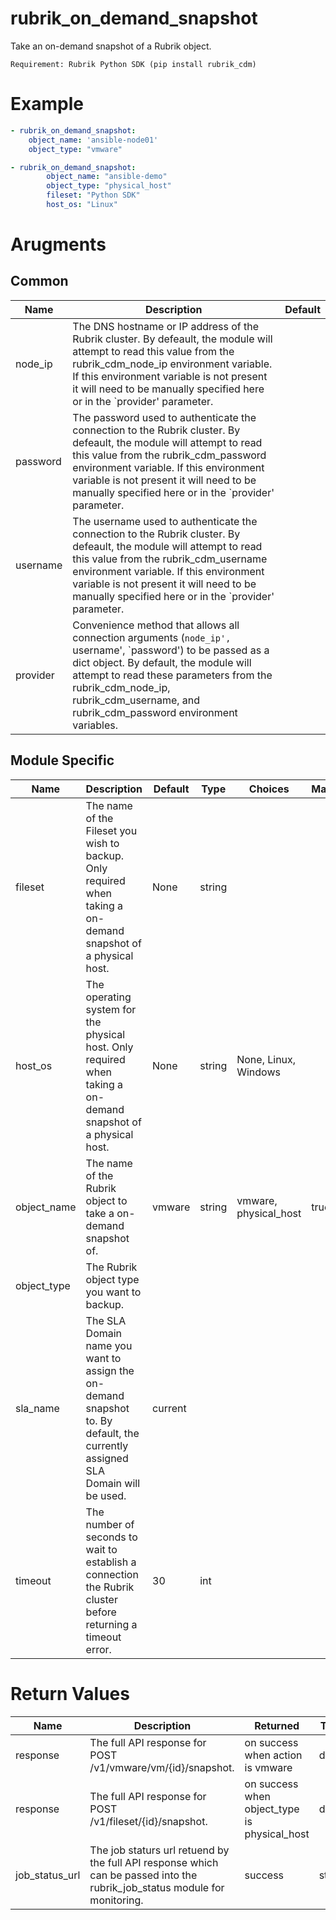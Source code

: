 # rubrik_on_demand_snapshot    

Take an on-demand snapshot of a Rubrik object.

`Requirement: Rubrik Python SDK (pip install rubrik_cdm)`

# Example

```yaml
- rubrik_on_demand_snapshot:
    object_name: 'ansible-node01'
    object_type: "vmware"

- rubrik_on_demand_snapshot:
        object_name: "ansible-demo"
        object_type: "physical_host"
        fileset: "Python SDK"
        host_os: "Linux"
```

# Arugments

## Common

| Name     | Description                                                                                                                                                                                                                                                                                               | Default |
|----------|-----------------------------------------------------------------------------------------------------------------------------------------------------------------------------------------------------------------------------------------------------------------------------------------------------------|---------|
| node_ip  | The DNS hostname or IP address of the Rubrik cluster. By defeault, the module will attempt to read this value from the rubrik_cdm_node_ip environment variable. If this environment variable is not present it will need to be manually specified here or in the `provider' parameter.                    |         |
| password | The password used to authenticate the connection to the Rubrik cluster. By defeault, the module will attempt to read this value from the rubrik_cdm_password environment variable. If this environment variable is not present it will need to be manually specified here or in the `provider' parameter. |         |
| username | The username used to authenticate the connection to the Rubrik cluster. By defeault, the module will attempt to read this value from the rubrik_cdm_username environment variable. If this environment variable is not present it will need to be manually specified here or in the `provider' parameter. |         |
| provider | Convenience method that allows all connection arguments (`node_ip', `username', `password') to be passed as a dict object. By default, the module will attempt to read these parameters from the rubrik_cdm_node_ip, rubrik_cdm_username, and rubrik_cdm_password environment variables.                  |         |


## Module Specific

| Name        | Description                                                                                                                   | Default | Type   | Choices               | Mandatory | Aliases |
|-------------|-------------------------------------------------------------------------------------------------------------------------------|---------|--------|-----------------------|-----------|---------|
| fileset     | The name of the Fileset you wish to backup. Only required when taking a on-demand snapshot of a physical host.                | None    | string |                       |           |         |
| host_os     | The operating system for the physical host. Only required when taking a on-demand snapshot of a physical host.                | None    | string | None, Linux, Windows  |           |         |
| object_name | The name of the Rubrik object to take a on-demand snapshot of.                                                                | vmware  | string | vmware, physical_host | true      |         |
| object_type | The Rubrik object type you want to backup.                                                                                    |         |        |                       |           |         |
| sla_name    | The SLA Domain name you want to assign the on-demand snapshot to. By default, the currently assigned SLA Domain will be used. | current |        |                       |           |         |
| timeout     | The number of seconds to wait to establish a connection the Rubrik cluster before returning a timeout error.                  | 30      | int    |                       |           |         |

# Return Values

| Name           | Description                                                                                                                | Returned                                     | Type   |
|----------------|----------------------------------------------------------------------------------------------------------------------------|----------------------------------------------|--------|
| response       | The full API response for POST /v1/vmware/vm/{id}/snapshot.                                                                | on success when action is vmware             | dict   |
| response       | The full API response for POST /v1/fileset/{id}/snapshot.                                                                  | on success when object_type is physical_host | dict   |
| job_status_url | The job staturs url retuend by the full API response which can be passed into the rubrik_job_status module for monitoring. | success                                      | string |

